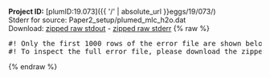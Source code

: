 **Project ID:** [plumID:19.073]({{ '/' | absolute_url }}eggs/19/073/)  
Stderr for source:  Paper2_setup/plumed_mlc_h2o.dat   
Download: [zipped raw stdout](plumed_mlc_h2o.dat.plumed.stdout.txt.zip) - [zipped raw stderr](plumed_mlc_h2o.dat.plumed.stderr.txt.zip) 
{% raw %}
<pre>
#! Only the first 1000 rows of the error file are shown below
#! To inspect the full error file, please download the zipped raw stderr file above
</pre>
{% endraw %}
